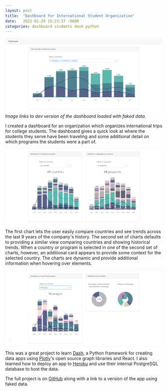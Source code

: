 ```yaml
---
layout: post
title:  "Dashboard for International Student Organization"
date:   2022-01-29 15:23:37 -0800
categories: dashboard students dash python
---
```


[![Totals of students by year and which country they traveled to.](/assets/images/2022-01-29-international-students-dashboard/numbers-by-country.png)](https://isl-dev.herokuapp.com/)
*Image links to dev version of the dashboard loaded with faked data.*

I created a dashboard for an organization which organizes international trips for college students. The dashboard gives a quick look at where the students they serve have been traveling and some additional detail on which programs the students were a part of.

![Breakdown of countries by program and programs by country.](/assets/images/2022-01-29-international-students-dashboard/breakdowns.png)

The first chart lets the user easily compare countries and see trends across the last 9 years of the company's history. The second set of charts defaults to providing a similar view comparing countries and showing historical trends. When a country or program is selected in one of the second set of charts, however, an additional card appears to provide some context for the selected country. The charts are dynamic and provide additional information when hovering over elements.

![Program details for Nicaragua.](/assets/images/2022-01-29-international-students-dashboard/programs-in-nicaragua.png)

This was a great project to learn [Dash](https://dash.plotly.com/), a Python framework for creating data apps using [Plotly](https://plotly.com/graphing-libraries/)'s open source graph libraries and React. I also learned how to deploy an app to [Heroku](https://www.heroku.com/) and use their internal PostgreSQL database to host the data.

The full project is on [GitHub](https://github.com/grawchow/dash-dashboard) along with a link to a version of the app using faked data.

